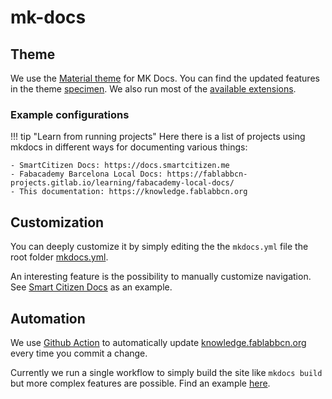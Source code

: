 # mk-docs

## Theme

We use the [Material theme](https://squidfunk.github.io/mkdocs-material/) for MK Docs. You can find the updated features in the theme [specimen](https://squidfunk.github.io/mkdocs-material/specimen/). We also run most of the [available extensions](https://squidfunk.github.io/mkdocs-material/extensions/).

### Example configurations

!!! tip "Learn from running projects"
    Here there is a list of projects using mkdocs in different ways for documenting various things:

    - SmartCitizen Docs: https://docs.smartcitizen.me
    - Fabacademy Barcelona Local Docs: https://fablabbcn-projects.gitlab.io/learning/fabacademy-local-docs/
    - This documentation: https://knowledge.fablabbcn.org

## Customization

You can deeply customize it by simply editing the the `mkdocs.yml` file the root folder [mkdocs.yml](https://github.com/fablabbcn/knowledge/blob/master/mkdocs.yml).

An interesting feature is the possibility to manually customize navigation. See [Smart Citizen Docs](https://github.com/fablabbcn/smartcitizen-docs/blob/master/mkdocs.yml) as an example.

## Automation

We use [Github Action](https://docs.github.com/en/actions) to automatically update [knowledge.fablabbcn.org](https://knowledge.fablabbcn.org/) every time you commit a change. 

Currently we run a single workflow to simply build the site like `mkdocs build` but more complex features are possible. Find an example [here](https://github.com/fablabbcn/knowledge/blob/master/.github/workflows/main.yml).